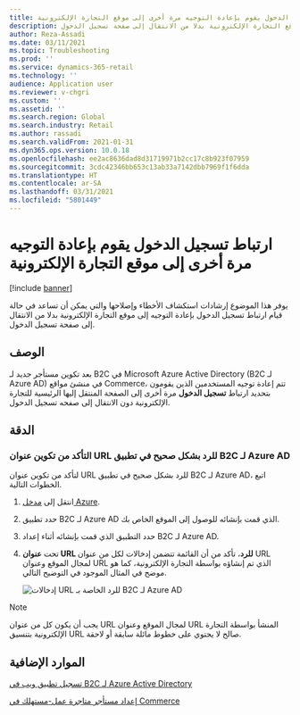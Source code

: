 ```yaml
---
title: ارتباط تسجيل الدخول يقوم بإعادة التوجيه مرة أخرى إلى موقع التجارة الإلكترونية
description: يوفر هذا الموضوع إرشادات استكشاف الأخطاء وإصلاحها والتي يمكن أن تساعد في حالة قيام ارتباط تسجيل الدخول بإعادة التوجيه إلى موقع التجارة الإلكترونية بدلا من الانتقال إلى صفحة تسجيل الدخول.
author: Reza-Assadi
ms.date: 03/11/2021
ms.topic: Troubleshooting
ms.prod: ''
ms.service: dynamics-365-retail
ms.technology: ''
audience: Application user
ms.reviewer: v-chgri
ms.custom: ''
ms.assetid: ''
ms.search.region: Global
ms.search.industry: Retail
ms.author: rassadi
ms.search.validFrom: 2021-01-31
ms.dyn365.ops.version: 10.0.18
ms.openlocfilehash: ee2ac8636dad8d31719971b2cc17c8b923f07959
ms.sourcegitcommit: 3cdc42346bb653c13ab33a7142dbb7969f1f6dda
ms.translationtype: HT
ms.contentlocale: ar-SA
ms.lasthandoff: 03/31/2021
ms.locfileid: "5801449"
---
```

# <a name="sign-in-link-redirects-back-to-an-e-commerce-site"></a>ارتباط تسجيل الدخول يقوم بإعادة التوجيه مرة أخرى إلى موقع التجارة الإلكترونية

[!include [banner](../../includes/banner.md)]

يوفر هذا الموضوع إرشادات استكشاف الأخطاء وإصلاحها والتي يمكن أن تساعد في حالة قيام ارتباط تسجيل الدخول بإعادة التوجيه إلى موقع التجارة الإلكترونية بدلا من الانتقال إلى صفحة تسجيل الدخول.

## <a name="description"></a>الوصف

بعد تكوين مستأجر جديد لـ B2C في Microsoft Azure Active Directory (B2C لـ Azure AD) في منشئ مواقع Commerce، تتم إعادة توجيه المستخدمين الذين يقومون بتحديد ارتباط **تسجيل الدخول** مرة أخرى إلى الصفحة المنتقل إليها الرئيسية للتجارة الإلكترونية دون الانتقال إلى صفحه تسجيل الدخول.

## <a name="resolution"></a>الدقة

### <a name="confirm-that-the-reply-url-is-correctly-configured-in-the-azure-ad-b2c-application"></a>التأكد من تكوين عنوان URL للرد بشكل صحيح في تطبيق B2C لـ Azure AD

لتأكد من تكوين عنوان URL للرد بشكل صحيح في تطبيق B2C لـ Azure AD، اتبع الخطوات التالية.

1. انتقل إلى [مدخل Azure](https://portal.azure.com/).
1. حدد تطبيق B2C لـ Azure AD الذي قمت بإنشائه للوصول إلى الموقع الخاص بك.
1. حدد التطبيق الذي قمت بإنشائه أثناء إعداد B2C لـ Azure AD.
1. تحت **عنوان URL للرد**، تأكد من أن القائمة تتضمن إدخالات لكل من عنوان URL لمجال الموقع وعنوان URL الذي تم إنشاؤه بواسطة التجارة الإلكترونية، كما هو موضح في المثال الموجود في التوضيح التالي.

    ![إدخالات URL للرد الخاصة بـ B2C لـ Azure AD](media/aad-b2c-reply-url.jpg)

> [!NOTE]
> يجب أن يكون كل من عنوان URL لمجال الموقع وعنوان URL المنشأ بواسطة التجارة الإلكترونية بتنسيق URL صالح لا يحتوي على خطوط مائلة سابقة أو لاحقة.

## <a name="additional-resources"></a>الموارد الإضافية

[تسجيل تطبيق ويب في B2C لـ Azure Active Directory ](https://docs.microsoft.com/azure/active-directory-b2c/tutorial-register-applications?tabs=app-reg-ga#register-a-web-application)

[إعداد مستأجر متاجرة عمل-مستهلك في Commerce](../set-up-b2c-tenant.md)
